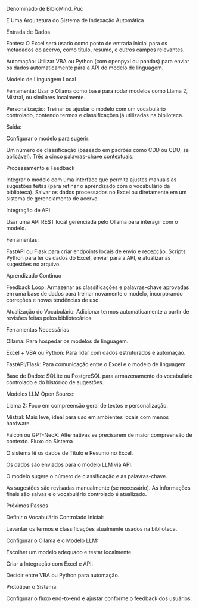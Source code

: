 Denominado de BibloMind_Puc

E Uma Arquitetura do Sistema de Indexação Automática

Entrada de Dados

Fontes: O Excel será usado como ponto de entrada inicial para os metadados do acervo, como título, resumo, e outros campos relevantes.

Automação: Utilizar VBA ou Python (com openpyxl ou pandas) para enviar os dados automaticamente para a API do modelo de linguagem.

Modelo de Linguagem Local

Ferramenta: Usar o Ollama como base para rodar modelos como Llama 2, Mistral, ou similares localmente.

Personalização: Treinar ou ajustar o modelo com um vocabulário controlado, contendo termos e classificações já utilizadas na biblioteca.

Saída: 

Configurar o modelo para sugerir:

Um número de classificação (baseado em padrões como CDD ou CDU, se aplicável).
Três a cinco palavras-chave contextuais.

Processamento e Feedback

Integrar o modelo com uma interface que permita ajustes manuais às sugestões feitas (para refinar o aprendizado com o vocabulário da biblioteca).
Salvar os dados processados no Excel ou diretamente em um sistema de gerenciamento de acervo.

Integração de API

Usar uma API REST local gerenciada pelo Ollama para interagir com o modelo.

Ferramentas:

FastAPI ou Flask para criar endpoints locais de envio e recepção.
Scripts Python para ler os dados do Excel, enviar para a API, e atualizar as sugestões no arquivo.


Aprendizado Contínuo

Feedback Loop: Armazenar as classificações e palavras-chave aprovadas em uma base de dados para treinar novamente o modelo, incorporando correções e novas tendências de uso.

Atualização do Vocabulário: Adicionar termos automaticamente a partir de revisões feitas pelos bibliotecários.

Ferramentas Necessárias

Ollama: Para hospedar os modelos de linguagem.

Excel + VBA ou Python: Para lidar com dados estruturados e automação.

FastAPI/Flask: Para comunicação entre o Excel e o modelo de linguagem.

Base de Dados: SQLite ou PostgreSQL para armazenamento do vocabulário controlado e do histórico de sugestões.


Modelos LLM Open Source:

Llama 2: Foco em compreensão geral de textos e personalização.

Mistral: Mais leve, ideal para uso em ambientes locais com menos hardware.

Falcon ou GPT-NeoX: Alternativas se precisarem de maior compreensão de contexto.
Fluxo do Sistema

O sistema lê os dados de Título e Resumo no Excel.

Os dados são enviados para o modelo LLM via API.

O modelo sugere o número de classificação e as palavras-chave.

As sugestões são revisadas manualmente (se necessário).
As informações finais são salvas e o vocabulário controlado é atualizado.

Próximos Passos

Definir o Vocabulário Controlado Inicial:

Levantar os termos e classificações atualmente usados na biblioteca.

Configurar o Ollama e o Modelo LLM:

Escolher um modelo adequado e testar localmente.

Criar a Integração com Excel e API:

Decidir entre VBA ou Python para automação.

Prototipar o Sistema:

Configurar o fluxo end-to-end e ajustar conforme o feedback dos usuários.
